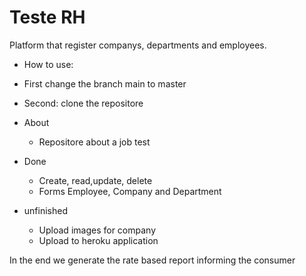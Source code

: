 # Teste RH

Platform that register companys, departments and employees.

* How to use:
 * First change the branch main to master
 * Second: clone the repositore

* About
  * Repositore about a job test

* Done
  * Create, read,update, delete
  * Forms Employee, Company and Department

* unfinished
  * Upload images for company
  * Upload to heroku application



In the end we generate the rate based report informing the consumer
